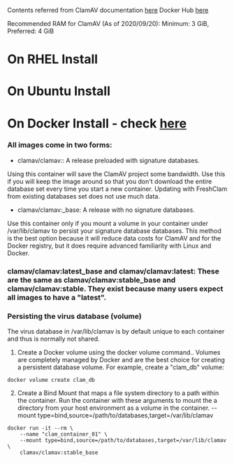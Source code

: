 Contents referred from ClamAV documentation [here](https://docs.clamav.net)
Docker Hub [here](https://hub.docker.com/r/clamav/clamav)

 

Recommended RAM for ClamAV (As of 2020/09/20): Minimum: 3 GiB, Preferred: 4 GiB

# On RHEL Install

# On Ubuntu Install

# On Docker Install - check [here](https://docs.clamav.net/manual/Installing/Docker.html) 

### All images come in two forms: 

- clamav/clamav:<version>: A release preloaded with signature databases.

Using this container will save the ClamAV project some bandwidth. Use this if you will keep the image around so that you don't download the entire database set every time you start a new container. Updating with FreshClam from existing databases set does not use much data.

- clamav/clamav:<version>_base: A release with no signature databases.

Use this container only if you mount a volume in your container under /var/lib/clamav to persist your signature database databases. This method is the best option because it will reduce data costs for ClamAV and for the Docker registry, but it does require advanced familiarity with Linux and Docker.

### clamav/clamav:latest_base and clamav/clamav:latest: These are the same as clamav/clamav:stable_base and clamav/clamav:stable. They exist because many users expect all images to have a "latest".

### Persisting the virus database (volume)
The virus database in /var/lib/clamav is by default unique to each container and thus is normally not shared.

1. Create a Docker volume using the docker volume command.. Volumes are completely managed by Docker and are the best choice for creating a persistent database volume.
For example, create a "clam_db" volume:
```
docker volume create clam_db
```
2. Create a Bind Mount that maps a file system directory to a path within the container.
Run the container with these arguments to mount the a directory from your host environment as a volume in the container.
--mount type=bind,source=/path/to/databases,target=/var/lib/clamav

```
docker run -it --rm \
    --name "clam_container_01" \
    --mount type=bind,source=/path/to/databases,target=/var/lib/clamav \
    clamav/clamav:stable_base


```
